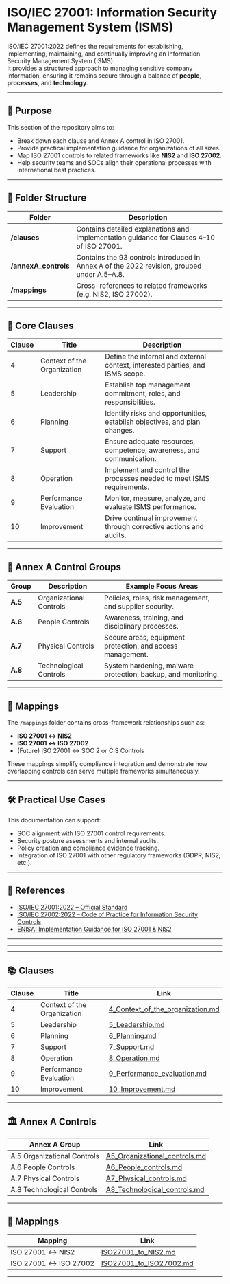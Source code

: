 # ISO/IEC 27001: Information Security Management System (ISMS)

ISO/IEC 27001:2022 defines the requirements for establishing, implementing, maintaining, and continually improving an Information Security Management System (ISMS).  
It provides a structured approach to managing sensitive company information, ensuring it remains secure through a balance of **people**, **processes**, and **technology**.

---

## 📘 Purpose

This section of the repository aims to:
- Break down each clause and Annex A control in ISO 27001.
- Provide practical implementation guidance for organizations of all sizes.
- Map ISO 27001 controls to related frameworks like **NIS2** and **ISO 27002**.
- Help security teams and SOCs align their operational processes with international best practices.

---

## 🧭 Folder Structure

| Folder | Description |
|--------|--------------|
| **/clauses** | Contains detailed explanations and implementation guidance for Clauses 4–10 of ISO 27001. |
| **/annexA_controls** | Contains the 93 controls introduced in Annex A of the 2022 revision, grouped under A.5–A.8. |
| **/mappings** | Cross-references to related frameworks (e.g. NIS2, ISO 27002). |

---

## 📄 Core Clauses

| Clause | Title | Description |
|--------|--------|-------------|
| 4 | Context of the Organization | Define the internal and external context, interested parties, and ISMS scope. |
| 5 | Leadership | Establish top management commitment, roles, and responsibilities. |
| 6 | Planning | Identify risks and opportunities, establish objectives, and plan changes. |
| 7 | Support | Ensure adequate resources, competence, awareness, and communication. |
| 8 | Operation | Implement and control the processes needed to meet ISMS requirements. |
| 9 | Performance Evaluation | Monitor, measure, analyze, and evaluate ISMS performance. |
| 10 | Improvement | Drive continual improvement through corrective actions and audits. |

---

## 🧩 Annex A Control Groups

| Group | Description | Example Focus Areas |
|--------|--------------|---------------------|
| **A.5** | Organizational Controls | Policies, roles, risk management, and supplier security. |
| **A.6** | People Controls | Awareness, training, and disciplinary processes. |
| **A.7** | Physical Controls | Secure areas, equipment protection, and access management. |
| **A.8** | Technological Controls | System hardening, malware protection, backup, and monitoring. |

---

## 🔗 Mappings

The `/mappings` folder contains cross-framework relationships such as:
- **ISO 27001 ↔ NIS2**
- **ISO 27001 ↔ ISO 27002**
- (Future) ISO 27001 ↔ SOC 2 or CIS Controls

These mappings simplify compliance integration and demonstrate how overlapping controls can serve multiple frameworks simultaneously.

---

## 🛠 Practical Use Cases

This documentation can support:
- SOC alignment with ISO 27001 control requirements.
- Security posture assessments and internal audits.
- Policy creation and compliance evidence tracking.
- Integration of ISO 27001 with other regulatory frameworks (GDPR, NIS2, etc.).

---

## 🧠 References

- [ISO/IEC 27001:2022 – Official Standard](https://www.iso.org/standard/82875.html)
- [ISO/IEC 27002:2022 – Code of Practice for Information Security Controls](https://www.iso.org/standard/75652.html)
- [ENISA: Implementation Guidance for ISO 27001 & NIS2](https://www.enisa.europa.eu/)

---
---
---

## 📚 Clauses

| Clause | Title | Link |
|--------|-------|------|
| 4 | Context of the Organization | [4_Context_of_the_organization.md](./clauses/4_Context_of_the_organization.md) |
| 5 | Leadership | [5_Leadership.md](./clauses/5_Leadership.md) |
| 6 | Planning | [6_Planning.md](./clauses/6_Planning.md) |
| 7 | Support | [7_Support.md](./clauses/7_Support.md) |
| 8 | Operation | [8_Operation.md](./clauses/8_Operation.md) |
| 9 | Performance Evaluation | [9_Performance_evaluation.md](./clauses/9_Performance_evaluation.md) |
| 10 | Improvement | [10_Improvement.md](./clauses/10_Improvement.md) |

---

## 🏛 Annex A Controls

| Annex A Group | Link |
|---------------|------|
| A.5 Organizational Controls | [A5_Organizational_controls.md](./annexA_controls/A5_Organizational_controls.md) |
| A.6 People Controls | [A6_People_controls.md](./annexA_controls/A6_People_controls.md) |
| A.7 Physical Controls | [A7_Physical_controls.md](./annexA_controls/A7_Physical_controls.md) |
| A.8 Technological Controls | [A8_Technological_controls.md](./annexA_controls/A8_Technological_controls.md) |

---

## 🔗 Mappings

| Mapping | Link |
|---------|------|
| ISO 27001 ↔ NIS2 | [ISO27001_to_NIS2.md](./mappings/ISO27001_to_NIS2.md) |
| ISO 27001 ↔ ISO 27002 | [ISO27001_to_ISO27002.md](./mappings/ISO27001_to_ISO27002.md) |

---
